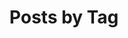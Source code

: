 ---
title: "Posts by Tag"
permalink: /tags/
layout: tags
author_profile: true
classes: wide
header:
  overlay_color: "#000"
  overlay_filter: "0.5"
  overlay_image: /assets/images/Colosseum-panorama.jpg
  teaser: /assets/images/Colosseum-panorama.jpg
  actions:
    - label: "🗃️ by Category"
      url: "/categories"
    - label: "📜 by Year"
      url: "/posts"
---